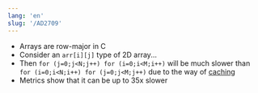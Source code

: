 ```yaml
---
lang: 'en'
slug: '/AD2709'
---
```


- Arrays are row-major in C
- Consider an `arr[i][j]` type of 2D array...
- Then `for (j=0;j<N;j++) for (i=0;i<M;i++)` will be much slower than `for (i=0;i<N;i++) for (j=0;j<M;j++)` due to the way of [caching](./../.././docs/pages/Caching.md)
- Metrics show that it can be up to 35x slower

<head>
  <html lang="en-US"/>
</head>
